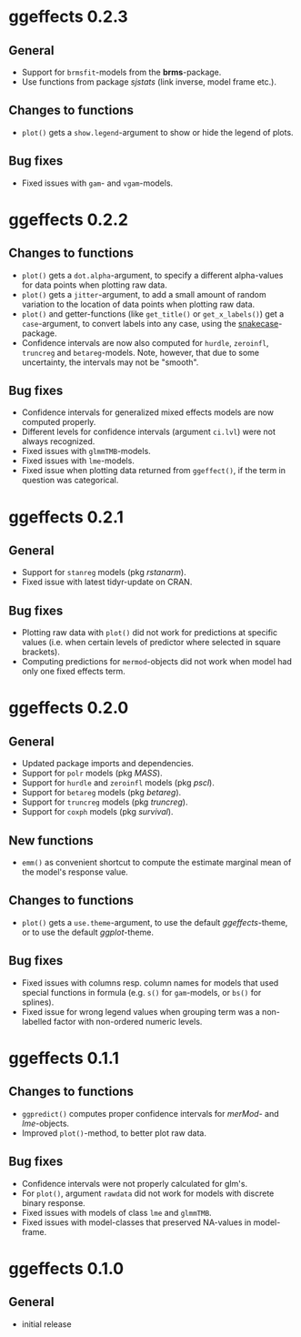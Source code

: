 # ggeffects 0.2.3

## General

* Support for `brmsfit`-models from the **brms**-package.
* Use functions from package *sjstats* (link inverse, model frame etc.).

## Changes to functions

* `plot()` gets a `show.legend`-argument to show or hide the legend of plots.

## Bug fixes

* Fixed issues with `gam`- and `vgam`-models.

# ggeffects 0.2.2

## Changes to functions

* `plot()` gets a `dot.alpha`-argument, to specify a different alpha-values for data points when plotting raw data.
* `plot()` gets a `jitter`-argument, to add a small amount of random variation to the location of data points when plotting raw data.
* `plot()` and getter-functions (like `get_title()` or `get_x_labels()`) get a `case`-argument, to convert labels into any case, using the [snakecase](https://cran.r-project.org/package=snakecase)-package.
* Confidence intervals are now also computed for `hurdle`, `zeroinfl`, `truncreg` and `betareg`-models. Note, however, that due to some uncertainty, the intervals may not be "smooth".

## Bug fixes

* Confidence intervals for generalized mixed effects models are now computed properly.
* Different levels for confidence intervals (argument `ci.lvl`) were not always recognized.
* Fixed issues with `glmmTMB`-models.
* Fixed issues with `lme`-models.
* Fixed issue when plotting data returned from `ggeffect()`, if the term in question was categorical.

# ggeffects 0.2.1

## General

* Support for `stanreg` models (pkg _rstanarm_).
* Fixed issue with latest tidyr-update on CRAN.

## Bug fixes

* Plotting raw data with `plot()` did not work for predictions at specific values (i.e. when certain levels of predictor where selected in square brackets). 
* Computing predictions for `mermod`-objects did not work when model had only one fixed effects term.

# ggeffects 0.2.0

## General

* Updated package imports and dependencies.
* Support for `polr` models (pkg _MASS_).
* Support for `hurdle` and `zeroinfl` models (pkg _pscl_).
* Support for `betareg` models (pkg _betareg_).
* Support for `truncreg` models (pkg _truncreg_).
* Support for `coxph` models (pkg _survival_).

## New functions

* `emm()` as convenient shortcut to compute the estimate marginal mean of the model's response value.

## Changes to functions

* `plot()` gets a `use.theme`-argument, to use the default _ggeffects_-theme, or to use the default _ggplot_-theme.

## Bug fixes

* Fixed issues with columns resp. column names for models that used special functions in formula (e.g. `s()` for `gam`-models, or `bs()` for splines).
* Fixed issue for wrong legend values when grouping term was a non-labelled factor with non-ordered numeric levels.

# ggeffects 0.1.1

## Changes to functions

* `ggpredict()` computes proper confidence intervals for _merMod_- and _lme_-objects.
* Improved `plot()`-method, to better plot raw data.

## Bug fixes

* Confidence intervals were not properly calculated for glm's.
* For `plot()`, argument `rawdata` did not work for models with discrete binary response.
* Fixed issues with models of class `lme` and `glmmTMB`.
* Fixed issues with model-classes that preserved NA-values in model-frame.

# ggeffects 0.1.0

## General

* initial release
